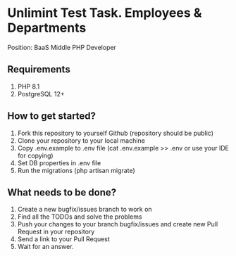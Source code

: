 # Unlimint Test Task. Employees & Departments

Position: BaaS Middle PHP Developer

## Requirements
1. PHP 8.1
2. PostgreSQL 12+

## How to get started?
1. Fork this repository to yourself Github (repository should be public)
2. Clone your repository to your local machine
3. Copy .env.example to .env file (cat .env.example >> .env or use your IDE for copying)
4. Set DB properties in .env file
5. Run the migrations (php artisan migrate)

## What needs to be done?

1. Create a new bugfix/issues branch to work on
2. Find all the TODOs and solve the problems
3. Push your changes to your branch bugfix/issues and create new Pull Request in your repository
4. Send a link to your Pull Request
5. Wait for an answer.

